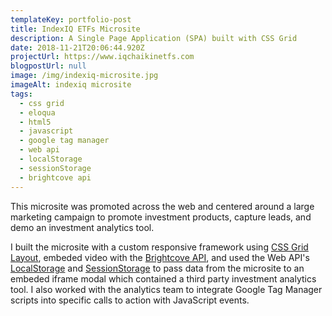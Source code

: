 ```yaml
---
templateKey: portfolio-post
title: IndexIQ ETFs Microsite
description: A Single Page Application (SPA) built with CSS Grid
date: 2018-11-21T20:06:44.920Z
projectUrl: https://www.iqchaikinetfs.com
blogpostUrl: null
image: /img/indexiq-microsite.jpg
imageAlt: indexiq microsite
tags:
  - css grid
  - eloqua
  - html5
  - javascript
  - google tag manager
  - web api
  - localStorage
  - sessionStorage
  - brightcove api
---
```

This microsite was promoted across the web and centered around a large marketing campaign to promote investment products, capture leads, and demo an investment analytics tool. 

I built the microsite with a custom responsive framework using [CSS Grid Layout](https://developer.mozilla.org/en-US/docs/Web/CSS/CSS_Grid_Layout/Basic_Concepts_of_Grid_Layout), embeded video with the [Brightcove API](https://docs.brightcove.com/), and used the Web API's [LocalStorage](https://developer.mozilla.org/en-US/docs/Web/API/Window/sessionStorage) and [SessionStorage](https://developer.mozilla.org/en-US/docs/Web/API/Window/sessionStorage) to pass data from the microsite to an embeded iframe modal which contained a third party investment analytics tool. I also worked with the analytics team to integrate Google Tag Manager scripts into specific calls to action with JavaScript events.
